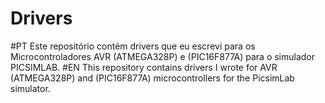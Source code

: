 # Drivers
#PT Este repositório contém drivers que eu escrevi para os Microcontroladores AVR (ATMEGA328P) e (PIC16F877A) para o simulador PICSIMLAB.  #EN This repository contains drivers I wrote for AVR (ATMEGA328P) and (PIC16F877A) microcontrollers for the PicsimLab simulator.
